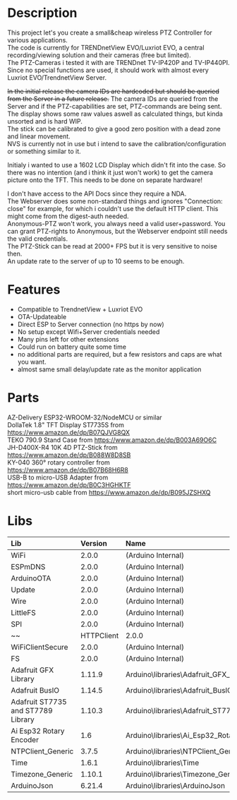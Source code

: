 # Description
This project let's you create a small&cheap wireless PTZ Controller for various applications.<br>
The code is currently for TRENDnetView EVO/Luxriot EVO, a central recording/viewing solution and their cameras (free but limited).<br>
The PTZ-Cameras i tested it with are TRENDnet TV-IP420P and TV-IP440PI.<br>
Since no special functions are used, it should work with almost every Luxriot EVO/TrendnetView Server.


~~In the initial release the camera IDs are hardcoded but should be queried from the Server in a future release.~~ The camera IDs are queried from the Server and if the PTZ-capabilities are set, PTZ-commands are being sent.<br>
The display shows some raw values aswell as calculated things, but kinda unsorted and is hard WIP.<br>
The stick can be calibrated to give a good zero position with a dead zone and linear movement.<br>
NVS is currently not in use but i intend to save the calibration/configuration or something similar to it.<br>


Initialy i wanted to use a 1602 LCD Display which didn't fit into the case. So there was no intention (and i think it just won't work) to get the camera picture onto the TFT. This needs to be done on separate hardware!<br>

I don't have access to the API Docs since they require a NDA.<br>
The Webserver does some non-standard things and ignores "Connection: close" for example, for which i couldn't use the default HTTP client. This might come from the digest-auth needed.<br>
Anonymous-PTZ won't work, you always need a valid user+password. You can grant PTZ-rights to Anonymous, but the Webserver endpoint still needs the valid credentials.<br>
The PTZ-Stick can be read at 2000+ FPS but it is very sensitive to noise then.<br>
An update rate to the server of up to 10 seems to be enough.<br>

# Features
* Compatible to TrendnetView + Luxriot EVO
* OTA-Updateable
* Direct ESP to Server connection (no https by now)
* No setup except Wifi+Server credentials needed
* Many pins left for other extensions
* Could run on battery quite some time
* no additional parts are required, but a few resistors and caps are what you want.
* almost same small delay/update rate as the monitor application

# Parts
AZ-Delivery ESP32-WROOM-32/NodeMCU or similar<br>
DollaTek 1.8" TFT Display ST7735S from https://www.amazon.de/dp/B07QJVG8QX<br>
TEKO 790.9 Stand Case from https://www.amazon.de/dp/B003A69O6C<br>
JH-D400X-R4 10K 4D PTZ-Stick from https://www.amazon.de/dp/B088W8D8SB<br>
KY-040 360° rotary controller from https://www.amazon.de/dp/B07B68H6R8<br>
USB-B to micro-USB Adapter from https://www.amazon.de/dp/B0C3HGHKTF<br>
short micro-usb cable from https://www.amazon.de/dp/B095JZSHXQ

# Libs
|Lib                                |Version | Name|
| :---                             | :---  | :--- |
|WiFi                               | 2.0.0  |  (Arduino Internal)|
|ESPmDNS                            | 2.0.0  | (Arduino Internal)|
|ArduinoOTA                         | 2.0.0  | (Arduino Internal)|
|Update                             | 2.0.0  | (Arduino Internal)|
|Wire                               | 2.0.0  | (Arduino Internal)|
|LittleFS                           | 2.0.0  | (Arduino Internal)|
|SPI                                | 2.0.0  | (Arduino Internal)|
~~|HTTPClient                         | 2.0.0  | (Arduino Internal)|~~
|WiFiClientSecure                   | 2.0.0  | (Arduino Internal)|
|FS                                 | 2.0.0  | (Arduino Internal)|
|Adafruit GFX Library               | 1.11.9 | Arduino\libraries\Adafruit_GFX_Library|
|Adafruit BusIO                     | 1.14.5 | Arduino\libraries\Adafruit_BusIO|
|Adafruit ST7735 and ST7789 Library | 1.10.3 | Arduino\libraries\Adafruit_ST7735_and_ST7789_Library|
|Ai Esp32 Rotary Encoder            | 1.6    | Arduino\libraries\Ai_Esp32_Rotary_Encoder|
|NTPClient_Generic                  | 3.7.5  | Arduino\libraries\NTPClient_Generic|
|Time                               | 1.6.1  | Arduino\libraries\Time|
|Timezone_Generic                   | 1.10.1 | Arduino\libraries\Timezone_Generic|
|ArduinoJson                   | 6.21.4 | Arduino\libraries\ArduinoJson||ArduinoMD5                   | git | Arduino\libraries\ArduinoMD5-master|

